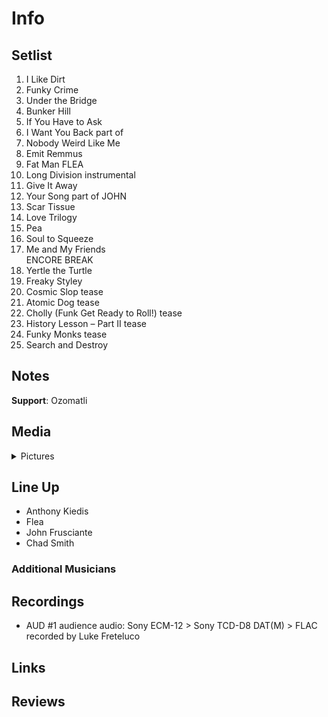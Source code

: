 # Info

## Setlist

1. I Like Dirt
2. Funky Crime
3. Under the Bridge
4. Bunker Hill
5. If You Have to Ask
6. I Want You Back part of
7. Nobody Weird Like Me
8. Emit Remmus
9. Fat Man FLEA
10. Long Division instrumental
11. Give It Away
12. Your Song part of JOHN
13. Scar Tissue
14. Love Trilogy
15. Pea
16. Soul to Squeeze
17. Me and My Friends
<br> ENCORE BREAK
18. Yertle the Turtle
19. Freaky Styley
20. Cosmic Slop tease
21. Atomic Dog tease
22. Cholly (Funk Get Ready to Roll!) tease
23. History Lesson – Part II tease
24. Funky Monks tease
25. Search and Destroy

## Notes

**Support**: Ozomatli

## Media 

<details>
  <summary>Pictures</summary>
  <!--<img alt="Setlist" title="Setlist" src="_.jpg" height="200" />-->
</details>

## Line Up

* Anthony Kiedis
* Flea
* John Frusciante
* Chad Smith

### Additional Musicians

## Recordings

* AUD #1 audience audio: Sony ECM-12 > Sony TCD-D8 DAT(M) > FLAC recorded by Luke Freteluco

## Links

## Reviews 
